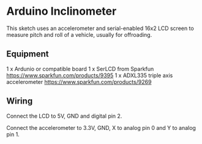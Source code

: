 Arduino Inclinometer
====================

This sketch uses an accelerometer and serial-enabled 16x2 LCD screen to measure
pitch and roll of a vehicle, usually for offroading.

Equipment
---------
1 x Ardunio or compatible board
1 x SerLCD from Sparkfun https://www.sparkfun.com/products/9395
1 x ADXL335 triple axis accelerometer https://www.sparkfun.com/products/9269

Wiring
------
Connect the LCD to 5V, GND and digital pin 2.

Connect the accelerometer to 3.3V, GND, X to analog pin 0 and Y to analog pin 1.
